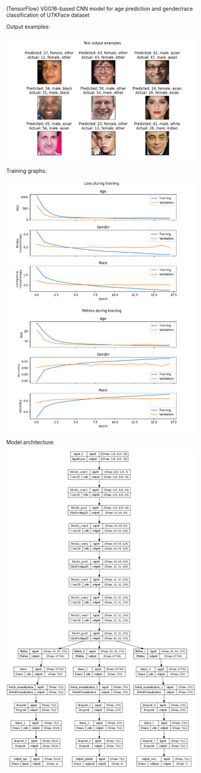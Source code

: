 (TensorFlow) VGG16-based CNN model for age prediction and gender/race classification of UTKFace dataset

Output examples:

![](output_examples.png)

Training graphs:

![](loss.png)
![](metrics.png)

Model architecture:

![](model_architecture.png)
